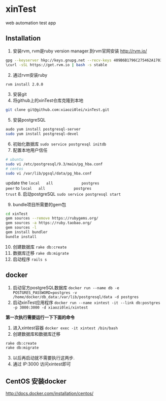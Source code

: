 # xinTest

web automation test app

## Installation

1. 安装rvm, rvm是ruby version manager.到rvm官网安装 http://rvm.io/
  ```bash
  gpg --keyserver hkp://keys.gnupg.net --recv-keys 409B6B1796C275462A1703113804BB82D39DC0E3
  \curl -sSL https://get.rvm.io | bash -s stable
  ```

2. 通过rvm安装ruby
  ```bash
  rvm install 2.0.0
  ```

3. 安装git
4. 将github上的xinTest仓库克隆到本地
  ```bash
  git clone git@github.com:xiaozi0lei/xinTest.git
  ```
5. 安装postgreSQL
  ```sh
  audo yum install postgresql-server
  sudo yum install postgresql-devel
  ```

6. 初始化数据库 `sudo service postgresql initdb`
7. 配置本地用户信任
  ```sh
  # ubuntu
  sudo vi /etc/postgresql/9.3/main/pg_hba.conf
  # centos
  sudo vi /var/lib/pgsql/data/pg_hba.conf
  ```
  update the `local   all             postgres                                peer` to `local   all             postgres                                trust`
8. 启动postgreSQL `sudo service postgresql start`

9. bundle项目所需要的gem包
  ```bash
  cd xinTest
  gem sources --remove https://rubygems.org/
  gem sources -a https://ruby.taobao.org/
  gem sources -l
  gem install bundler
  bundle install
  ```

10. 创建数据库 `rake db:create`
11. 数据库迁移 `rake db:migrate`
12. 启动程序 `rails s`

## docker

1. 启动官方postgreSQL数据库 `docker run --name db -e POSTGRES_PASSWORD=postgres -v /home/docker/db_data:/var/lib/postgresql/data -d postgres`
2. 启动xinTest应用程序 `docker run --name xintest -it --link db:postgres -p 3000:3000 -d xiaozi0lei/xintest`

**第一次执行需要运行一下下面的命令**

1. 进入xintest容器 `docker exec -it xintest /bin/bash`
2. 创建数据库和数据库迁移
  ```bash
  rake db:create
  rake db:migrate
  ```

3. 以后再启动就不需要执行这两步.
4. 通过 IP:3000 访问xintest即可

## CentOS 安装docker
http://docs.docker.com/installation/centos/


